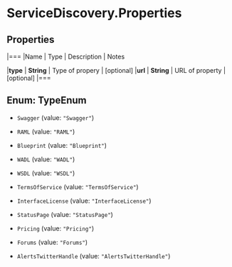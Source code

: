 # ServiceDiscovery.Properties

## Properties
|===
|Name | Type | Description | Notes

|**type** | **String** | Type of propery | [optional] 
|**url** | **String** | URL of property | [optional] 
|===


<a name="TypeEnum"></a>
## Enum: TypeEnum


* `Swagger` (value: `"Swagger"`)

* `RAML` (value: `"RAML"`)

* `Blueprint` (value: `"Blueprint"`)

* `WADL` (value: `"WADL"`)

* `WSDL` (value: `"WSDL"`)

* `TermsOfService` (value: `"TermsOfService"`)

* `InterfaceLicense` (value: `"InterfaceLicense"`)

* `StatusPage` (value: `"StatusPage"`)

* `Pricing` (value: `"Pricing"`)

* `Forums` (value: `"Forums"`)

* `AlertsTwitterHandle` (value: `"AlertsTwitterHandle"`)




